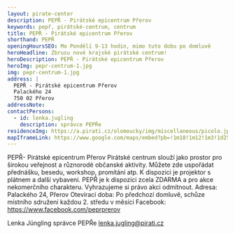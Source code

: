 ```yaml
---
layout: pirate-center
description: PEPŘ - Pirátské epicentrum Přerov
keywords: pepř, pirátské-centrum, centrum
title: PEPŘ - Pirátské epicentrum Přerov
shorthand: PEPŘ
openingHoursSEO: Mo Pondělí 9-13 hodin, mimo tuto dobu po domluvě
heroHeadline: Zbrusu nové krajské pirátské centrum!
heroDescription: PEPŘ - Pirátské epicentrum Přerov
heroImg: pepr-centrum-1.jpg
img: pepr-centrum-1.jpg
address: |
  PEPŘ - Pirátské epicentrum Přerov
  Palackého 24
  750 02 Přerov
addressNote:
contactPersons:
  - id: lenka.jugling
    description: správce PEPŘe
residenceImg: https://a.pirati.cz/olomoucky/img/miscellaneous/picolo.jpg
mapIframeLink: https://www.google.com/maps/embed?pb=!1m18!1m12!1m3!1d2586.111521618909!2d17.24639791574584!3d49.59564635646581!2m3!1f0!2f0!3f0!3m2!1i1024!2i768!4f13.1!3m3!1m2!1s0x47124f2fffff5aa9%3A0xc600af4921bef215!2sPicolo%20-%20Pir%C3%A1tsk%C3%A9%20centrum%20Olomouc!5e0!3m2!1scs!2scz!4v1623277268308!5m2!1scs!2scz
---
```


PEPŘ- Pirátské epicentrum Přerov
Pirátské centrum slouží jako prostor pro širokou veřejnost a různorodé občanské aktivity. Můžete zde uspořádat přednášku, besedu, workshop, promítání atp. K dispozici je projektor s plátnem a další vybavení.
PEPŘ je k dispozici zcela ZDARMA a pro akce nekomerčního charakteru. Vyhrazujeme si právo akci odmítnout.
Adresa: Palackého 24, Přerov
Otevírací doba: Po předchozí domluvě, schůze místního sdružení každou 2. středu v měsíci
Facebook: https://www.facebook.com/peprprerov 

Lenka Jüngling
správce PEPŘe
lenka.jugling@pirati.cz


